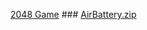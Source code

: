 [2048 Game](https://github.com/biden2020prez/FlipStore/files/9283012/2048.zip) ###
[AirBattery.zip](https://github.com/biden2020prez/FlipStore/files/9283038/AirBattery.zip)
